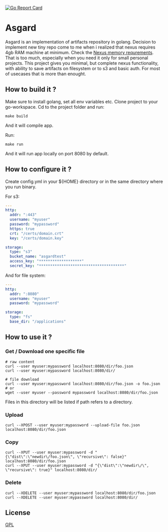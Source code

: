 [![Go Report Card](https://goreportcard.com/badge/github.com/mlycore/asgard)](https://goreportcard.com/report/github.com/mlycore/asgard)

# Asgard

Asgard is an implementation of artifacts repository in golang. Decision to implement new tiny repo come to me when i realized that nexus requires 4gb RAM machine at minimum. Check the [Nexus memory requrements](https://help.sonatype.com/display/NXRM3/System+Requirements#SystemRequirements-Memory). That is too much, especially when you need it only for small personal projects. This project gives you minimal, but complete nexus functionality, with ability to save artifacts on filesystem or to s3 and basic auth. For most of usecases that is more than enought.


## How to build it ?

Make sure to install golang, set all env variables etc.
Clone project to your go-workspace.
Cd to the project folder and run:

```
make build
```

And it will compile app.

Run:

```
make run
```

And it will run app locally on port 8080 by default.


## How to configure it ? 

Create config.yml in your ${HOME} directory or in the same directory where you run binary.

For s3:
```yml
---
http:
  addr: ":443"
  username: "myuser"
  password: "mypassword"
  https: true
  crt: "/certs/domain.crt"
  key: "/certs/domain.key"

storage:
  type: "s3"
  bucket_name: "asgardtest"
  access_key: "*******************"
  secret_key: "**************************************"
```

And for file system:
```yml
---
http:
  addr: ":8080"
  username: "myuser"
  password: "mypassword"

storage:
  type: "fs"
  base_dir: "/applications"
```

## How to use it ?

### Get / Download one specific file

```
# raw content
curl --user myuser:mypassword localhost:8080/dir/foo.json
curl --user myuser:mypassword localhost:8080/dir/

# file download
curl --user myuser:mypassword localhost:8080/dir/foo.json -o foo.json
# or
wget --user myuser --password mypassword localhost:8080/dir/foo.json
```

Files in this directory will be listed if path refers to a directory.

### Upload

```
curl --XPOST --user myuser:mypassword --upload-file foo.json localhost:8080/dir/foo.json
```

### Copy

```
curl --XPUT --user myuser:mypassword -d "{\"dist\":\"newdir\/foo.json\", \"recursive\": false}" localhost:8080/dir/foo.json
curl --XPUT --user myuser:mypassword -d "{\"dist\":\"newdir\/\", \"recursive\": true}" localhost:8080/dir/
```

### Delete

```
curl --XDELETE --user myuser:mypassword localhost:8080/dir/foo.json
curl --XDELETE --user myuser:mypassword localhost:8080/dir/
```


## License

[GPL](LICENSE)

[license-url]: LICENSE

[license-image]: https://img.shields.io/github/license/mashape/apistatus.svg

[capture]: capture.png
